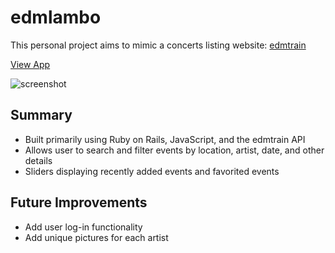 # edmlambo
This personal project aims to mimic a concerts listing website: [edmtrain](https://edmtrain.com)

[View App](https://edmlambo.herokuapp.com)

![screenshot](https://github.com/toptester1/edmlambo/blob/master/public/images/screenshot.jpg)

## Summary

* Built primarily using Ruby on Rails, JavaScript, and the edmtrain API
* Allows user to search and filter events by location, artist, date, and other details
* Sliders displaying recently added events and favorited events

## Future Improvements

* Add user log-in functionality
* Add unique pictures for each artist